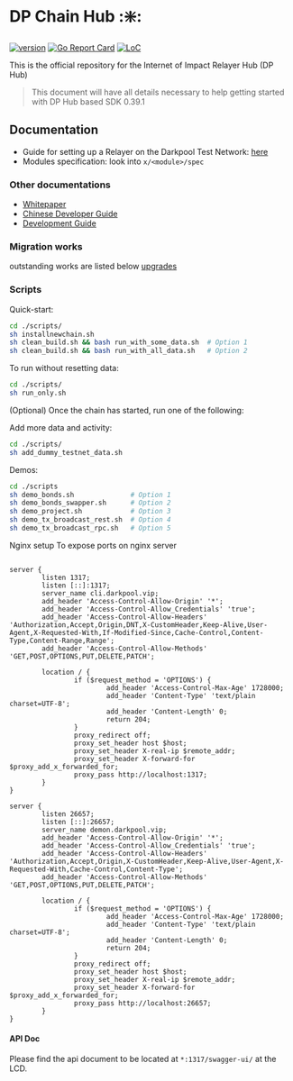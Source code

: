 # DP Chain Hub ::sparkle::

[![version](https://img.shields.io/github/tag/tokenchain/ixo-blockchain.svg)](https://github.com/tokenchain/dp-hub/releases/latest)
[![Go Report Card](https://goreportcard.com/badge/github.com/tokenchain/dp-hub)](https://goreportcard.com/report/github.com/tokenchain/dp-hub)
[![LoC](https://tokei.rs/b1/github/tokenchain/ixo-blockchain)](https://github.com/tokenchain/dp-hub)

This is the official repository for the Internet of Impact Relayer Hub (DP Hub)

> This document will have all details necessary to help getting started with DP Hub
based SDK 0.39.1


## Documentation
- Guide for setting up a Relayer on the Darkpool Test Network: [here](https://github.com/tokenchain/docs/blob/master/developer-tools/test-networks/join-a-test-network.md)
- Modules specification: look into `x/<module>/spec`

### Other documentations
- [Whitepaper](https://github.com/tokenchain/dp-hub/blob/master/doc/whitepaper.md)
- [Chinese Developer Guide](https://github.com/tokenchain/dp-hub/blob/master/doc/commands.md)
- [Development Guide](https://github.com/cosmos/cosmos-sdk/tree/master/docs/building-modules)

### Migration works
outstanding works are listed below [upgrades](https://github.com/cosmos/cosmos-sdk/blob/master/CHANGELOG.md)

### Scripts
Quick-start:


```bash
cd ./scripts/
sh installnewchain.sh
sh clean_build.sh && bash run_with_some_data.sh  # Option 1
sh clean_build.sh && bash run_with_all_data.sh   # Option 2
```

To run without resetting data:
```bash
cd ./scripts/
sh run_only.sh
```

(Optional) Once the chain has started, run one of the following:

Add more data and activity:
```bash
cd ./scripts/
sh add_dummy_testnet_data.sh
```

Demos:
```bash
cd ./scripts
sh demo_bonds.sh              # Option 1
sh demo_bonds_swapper.sh      # Option 2
sh demo_project.sh            # Option 3
sh demo_tx_broadcast_rest.sh  # Option 4
sh demo_tx_broadcast_rpc.sh   # Option 5
```

Nginx setup
To expose ports on nginx server
```shell script

server {
        listen 1317;
        listen [::]:1317;
        server_name cli.darkpool.vip;
        add_header 'Access-Control-Allow-Origin' '*';
        add_header 'Access-Control-Allow_Credentials' 'true';
        add_header 'Access-Control-Allow-Headers' 'Authorization,Accept,Origin,DNT,X-CustomHeader,Keep-Alive,User-Agent,X-Requested-With,If-Modified-Since,Cache-Control,Content-Type,Content-Range,Range';
        add_header 'Access-Control-Allow-Methods' 'GET,POST,OPTIONS,PUT,DELETE,PATCH';

        location / {
                if ($request_method = 'OPTIONS') {
                        add_header 'Access-Control-Max-Age' 1728000;
                        add_header 'Content-Type' 'text/plain charset=UTF-8';
                        add_header 'Content-Length' 0;
                        return 204;
                }
                proxy_redirect off;
                proxy_set_header host $host;
                proxy_set_header X-real-ip $remote_addr;
                proxy_set_header X-forward-for $proxy_add_x_forwarded_for;
                proxy_pass http://localhost:1317;
        }
}

server {
        listen 26657;
        listen [::]:26657;
        server_name demon.darkpool.vip;
        add_header 'Access-Control-Allow-Origin' '*';
        add_header 'Access-Control-Allow_Credentials' 'true';
        add_header 'Access-Control-Allow-Headers' 'Authorization,Accept,Origin,X-CustomHeader,Keep-Alive,User-Agent,X-Requested-With,Cache-Control,Content-Type';
        add_header 'Access-Control-Allow-Methods' 'GET,POST,OPTIONS,PUT,DELETE,PATCH';

        location / {
                if ($request_method = 'OPTIONS') {
                        add_header 'Access-Control-Max-Age' 1728000;
                        add_header 'Content-Type' 'text/plain charset=UTF-8';
                        add_header 'Content-Length' 0;
                        return 204;
                }
                proxy_redirect off;
                proxy_set_header host $host;
                proxy_set_header X-real-ip $remote_addr;
                proxy_set_header X-forward-for $proxy_add_x_forwarded_for;
                proxy_pass http://localhost:26657;
        }
}
```


#### API Doc
Please find the api document to be located at `*:1317/swagger-ui/` at the LCD.
